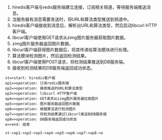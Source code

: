 1. hiredis客户端与redis服务端建立连接，订阅相关频道，等待服务端推送消息。
2. 当服务器有消息需要发送时，将URL和算法类型推送到频道中。
3. hiredis客户端接收到消息后，解析出URL和算法类型，然后启动libcurl HTTP客户端。
4. libcurl客户端使用GET请求从zimg图片服务器获取图片数据。
5. zimg图片服务器返回图片数据。
6. libcurl客户端获得图片数据后，将其传递给算法模块进行处理。
7. 算法模块检测图片，然后返回检测结果。
8. libcurl客户端使用POST请求，将检测结果推送到DB服务端。
9. 接收到检测结果的DB服务端返回成功状态。

```flow
st=>start: hiredis客户端
op1=>operation: 订阅redis服务端
op2=>operation: 接收推送的URL和算法类型
op3=>operation: libcurl HTTP客户端
op4=>operation: GET请求从zimg图片服务器拉取图片
op5=>operation: 图片服务器返回图片数据
op6=>operation: 根据算法进行检测图片
op7=>operation: 将检测结果通过libcurl推送到DB服务端
op8=>operation: DB服务端返回成功状态
e=>end: 结束

st->op1->op2->op3->op4->op5->op6->op7->op8->e

```

